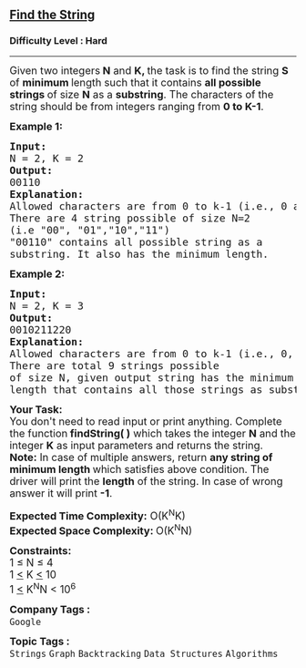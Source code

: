 <h2><a href="https://www.geeksforgeeks.org/problems/find-the-string/1?page=1&category=Strings&difficulty=Hard&sortBy=accuracy">Find the String</a></h2><h3>Difficulty Level : Hard</h3><hr><div class="problems_problem_content__Xm_eO"><p><span style="font-size: 18px;">Given two integers<strong> N</strong> and <strong>K, </strong>the task is to find the string <strong>S</strong> of <strong>minimum </strong>length such that it contains <strong>all possible strings </strong>of size <strong>N</strong> as a <strong>substring</strong>. The characters of the string should be from integers ranging from <strong>0 to K-1</strong>.&nbsp;&nbsp;</span></p>
<p><span style="font-size: 18px;"><strong>Example 1:</strong></span></p>
<pre><span style="font-size: 18px;"><strong>Input:</strong>
N = 2, K = 2
<strong>Output:</strong> 
00110
<strong>Explanation: 
</strong>Allowed characters are from 0 to k-1 (i.e., 0 and 1).<br></span><span style="font-size: 18px;">There are 4 string possible of size N=2 
(i.e "00", "01","10","11")
"00110" contains all possible string as a 
substring. It also has the minimum length.</span></pre>
<p><span style="font-size: 18px;"><strong>Example 2:</strong></span></p>
<pre><span style="font-size: 18px;"><strong>Input:
</strong>N = 2, K = 3
<strong>Output: 
</strong>0010211220
<strong>Explanation: <br></strong></span><span style="font-size: 18px;">Allowed characters are from 0 to k-1 (i.e., 0, 1 and 2).<strong><br></strong>There are total 9 strings possible
of size N, given output string has the minimum
length that contains all those strings as substring.</span>
</pre>
<p><span style="font-size: 18px;"><strong>Your Task:&nbsp;</strong><br>You don't need to read input or print anything. Complete the function<strong>&nbsp;findString( )</strong>&nbsp;which takes the integer <strong>N</strong> and the integer <strong>K</strong>&nbsp;as input parameters and returns the string.<br><strong>Note:</strong> In case of multiple answers, return <strong>any string of minimum length </strong>which satisfies above condition. The driver will print the <strong>length</strong> of the&nbsp;string. In case of wrong answer it will print <strong>-1</strong>.</span></p>
<p><span style="font-size: 18px;"><strong>Expected Time Complexity:</strong> O(K<sup>N</sup>K)<br><strong>Expected Space Complexity: </strong>O(K<sup>N</sup>N)</span></p>
<p><span style="font-size: 18px;"><strong>Constraints:</strong><br>1 ≤ N&nbsp;≤ 4<br>1 <u>&lt;</u> K <u>&lt;</u> 10<br>1&nbsp;<u>&lt;</u> K<sup>N</sup>N &lt; 10<sup>6</sup></span></p></div><p><span style=font-size:18px><strong>Company Tags : </strong><br><code>Google</code>&nbsp;<br><p><span style=font-size:18px><strong>Topic Tags : </strong><br><code>Strings</code>&nbsp;<code>Graph</code>&nbsp;<code>Backtracking</code>&nbsp;<code>Data Structures</code>&nbsp;<code>Algorithms</code>&nbsp;